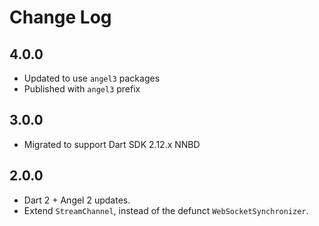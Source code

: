 # Change Log

## 4.0.0

* Updated to use `angel3` packages
* Published with `angel3` prefix

## 3.0.0

* Migrated to support Dart SDK 2.12.x NNBD

## 2.0.0

* Dart 2 + Angel 2 updates.
* Extend `StreamChannel`, instead of the defunct `WebSocketSynchronizer`.

